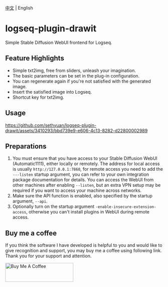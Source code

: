 [中文](README.md) | English

# logseq-plugin-drawit

Simple Stable Diffusion WebUI frontend for Logseq.

## Feature Highlights

- Simple txt2img, free from sliders, unleash your imagination.
- The basic parameters can be set in the plug-in configuration.
- You can regenerate again if you're not satisfied with the generated image.
- Insert the satisfied image into Logseq.
- Shortcut key for txt2img.

## Usage

https://github.com/sethyuan/logseq-plugin-drawit/assets/3410293/bbd739e9-e606-4c13-8282-d22800002989

## Preparations

1. You must ensure that you have access to your Stable Diffusion WebUI (Automatic1111), either locally or remotely. The address for local access is usually `http://127.0.0.1:7860`, for remote access you need to add the `---listen` startup argument, you can refer to your own integration package documentation for details. You can access the WebUI from other machines after enabling `--listen`, but an extra VPN setup may be required if you want to access your machine across networks.
1. Make sure the API function is enabled, also specified by the startup argument, `--api`.
1. Optionally turn on the startup argument `-enable-insecure-extension-access`, otherwise you can't install plugins in WebUI during remote access.

## Buy me a coffee

If you think the software I have developed is helpful to you and would like to give recognition and support, you may buy me a coffee using following link. Thank you for your support and attention.

<a href="https://www.buymeacoffee.com/sethyuan" target="_blank"><img src="https://cdn.buymeacoffee.com/buttons/v2/default-blue.png" alt="Buy Me A Coffee" style="height: 60px !important;width: 217px !important;" ></a>
